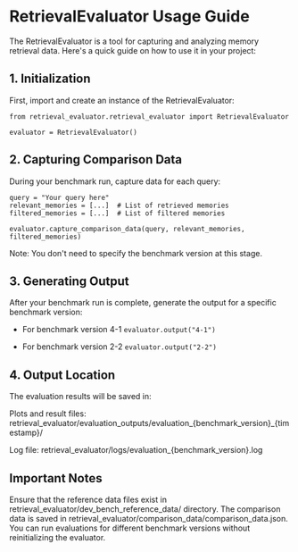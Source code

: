 # RetrievalEvaluator Usage Guide
The RetrievalEvaluator is a tool for capturing and analyzing memory retrieval data. Here's a quick guide on how to use it in your project:
## 1. Initialization
First, import and create an instance of the RetrievalEvaluator:
```
from retrieval_evaluator.retrieval_evaluator import RetrievalEvaluator

evaluator = RetrievalEvaluator()
```

## 2. Capturing Comparison Data
During your benchmark run, capture data for each query:
```
query = "Your query here"
relevant_memories = [...]  # List of retrieved memories
filtered_memories = [...]  # List of filtered memories

evaluator.capture_comparison_data(query, relevant_memories, filtered_memories)
```
Note: You don't need to specify the benchmark version at this stage.

## 3. Generating Output
After your benchmark run is complete, generate the output for a specific benchmark version:
   - For benchmark version 4-1
   `evaluator.output("4-1")`

   - For benchmark version 2-2
   `evaluator.output("2-2")`

## 4. Output Location
The evaluation results will be saved in:

Plots and result files: retrieval_evaluator/evaluation_outputs/evaluation_{benchmark_version}_{timestamp}/

Log file: retrieval_evaluator/logs/evaluation_{benchmark_version}.log

## Important Notes

Ensure that the reference data files exist in retrieval_evaluator/dev_bench_reference_data/ directory.
The comparison data is saved in retrieval_evaluator/comparison_data/comparison_data.json.
You can run evaluations for different benchmark versions without reinitializing the evaluator.
